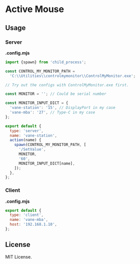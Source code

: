 # Active Mouse

## Usage

### Server

**.config.mjs**

```js
import {spawn} from 'child_process';

const CONTROL_MY_MONITOR_PATH =
  'C:\\Utilities\\controlmymonitor\\ControlMyMonitor.exe';

// Try out the configs with ControlMyMonitor.exe first.

const MONITOR = ''; // Could be serial number

const MONITOR_INPUT_DICT = {
  'vane-station': '15', // DisplayPort in my case
  'vane-mba': '27', // Type-C in my case
};

export default {
  type: 'server',
  name: 'vane-station',
  action(name) {
    spawn(CONTROL_MY_MONITOR_PATH, [
      '/SetValue',
      MONITOR,
      '60',
      MONITOR_INPUT_DICT[name],
    ]);
  },
};
```

### Client

**.config.mjs**

```js
export default {
  type: 'client',
  name: 'vane-mba',
  host: '192.168.1.10',
};
```

## License

MIT License.
